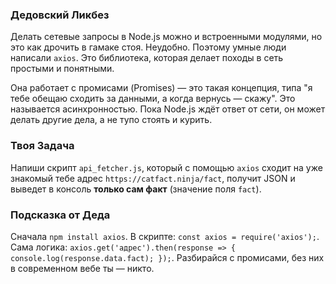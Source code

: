 ### Дедовский Ликбез

Делать сетевые запросы в Node.js можно и встроенными модулями, но это как дрочить в гамаке стоя. Неудобно. Поэтому умные люди написали `axios`. Это библиотека, которая делает походы в сеть простыми и понятными.

Она работает с промисами (Promises) — это такая концепция, типа "я тебе обещаю сходить за данными, а когда вернусь — скажу". Это называется асинхронностью. Пока Node.js ждёт ответ от сети, он может делать другие дела, а не тупо стоять и курить.

### Твоя Задача

Напиши скрипт `api_fetcher.js`, который с помощью `axios` сходит на уже знакомый тебе адрес `https://catfact.ninja/fact`, получит JSON и выведет в консоль **только сам факт** (значение поля `fact`).

### Подсказка от Деда

Сначала `npm install axios`. В скрипте: `const axios = require('axios');`. Сама логика: `axios.get('адрес').then(response => { console.log(response.data.fact); });`. Разбирайся с промисами, без них в современном вебе ты — никто.
